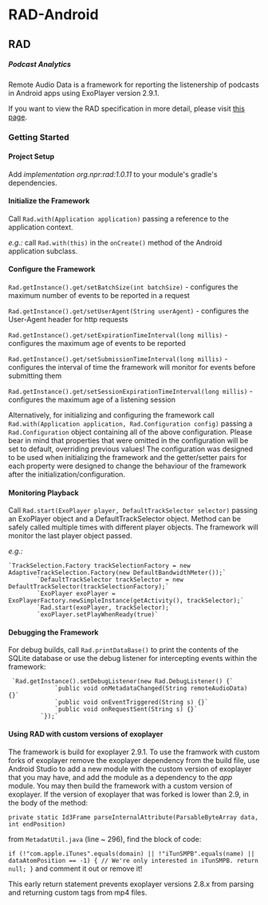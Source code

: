 # RAD-Android

## RAD

##### Podcast Analytics

Remote Audio Data is a framework for reporting the listenership of podcasts in Android apps using ExoPlayer version 2.9.1.

If you want to view the RAD specification in more detail, please visit [this page](https://docs.google.com/document/d/14W1M3RaNfv-3mzY0paTs1A_uZ5fITSvWbpMbIikdHxk).

### Getting Started

#### Project Setup

Add _implementation org.npr:rad:1.0.11_ to your module's gradle's dependencies.

#### Initialize the Framework

Call `Rad.with(Application application)` passing a reference to the application context.

_e.g.:_ call `Rad.with(this)` in the `onCreate()` method of the Android application subclass.

#### Configure the Framework

`Rad.getInstance().get/setBatchSize(int batchSize)` - configures the maximum number of events to be reported in a request

`Rad.getInstance().get/setUserAgent(String userAgent)` - configures the User-Agent header for http requests

`Rad.getInstance().get/setExpirationTimeInterval(long millis)` - configures the maximum age of events to be reported

`Rad.getInstance().get/setSubmissionTimeInterval(long millis)` - configures the interval of time the framework will monitor for events before submitting them

`Rad.getInstance().get/setSessionExpirationTimeInterval(long millis)` - configures the maximum age of a listening session

Alternatively, for initializing and configuring the framework call `Rad.with(Application application, Rad.Configuration config)` passing a `Rad.Configuration` object containing all of the above configuration. Please bear in mind that properties that were omitted in the configuration will be set to default, overriding previous values! The configuration was designed to be used when initializing the framework and the getter/setter pairs for each property were designed to change the behaviour of the framework after the initialization/configuration.

#### Monitoring Playback

Call `Rad.start(ExoPlayer player, DefaultTrackSelector selector)` passing an ExoPlayer object and a DefaultTrackSelector object. Method can be safely called multiple times with different player objects. The framework will monitor the last player object passed.

_e.g.:_

    `TrackSelection.Factory trackSelectionFactory = new AdaptiveTrackSelection.Factory(new DefaultBandwidthMeter());`
            `DefaultTrackSelector trackSelector = new DefaultTrackSelector(trackSelectionFactory);`
            `ExoPlayer exoPlayer = ExoPlayerFactory.newSimpleInstance(getActivity(), trackSelector);`
            `Rad.start(exoPlayer, trackSelector);`
            `exoPlayer.setPlayWhenReady(true)`

#### Debugging the Framework

 For debug builds, call `Rad.printDataBase()` to print the contents of the SQLite database
 or use the debug listener for intercepting events within the framework:

     `Rad.getInstance().setDebugListener(new Rad.DebugListener() {`
                 `public void onMetadataChanged(String remoteAudioData) {}`
                 `public void onEventTriggered(String s) {}`
                 `public void onRequestSent(String s) {}`
             `});`
             
#### Using RAD with custom versions of exoplayer

  The framework is build for exoplayer 2.9.1. To use the framwork with custom forks of exoplayer remove the exoplayer dependency from the build file, use Android Studio to add a new module with the custom version of exoplayer that you may have, and add the module as a dependency to the _app_ module. You may then build the framework with a custom version of exoplayer. If the version of exoplayer that was forked is lower than 2.9, in the body of the method:
  
  `private static Id3Frame parseInternalAttribute(ParsableByteArray data, int endPosition)`
  
  from `MetadatUtil.java` (line ~ 296), find the block of code:
  
  `if (!"com.apple.iTunes".equals(domain) || !"iTunSMPB".equals(name) || dataAtomPosition == -1) {
      // We're only interested in iTunSMPB.
      return null;
    }` and comment it out or remove it! 
    
  This early return statement prevents exoplayer versions 2.8.x from parsing and returning custom tags from mp4 files.

    
  
